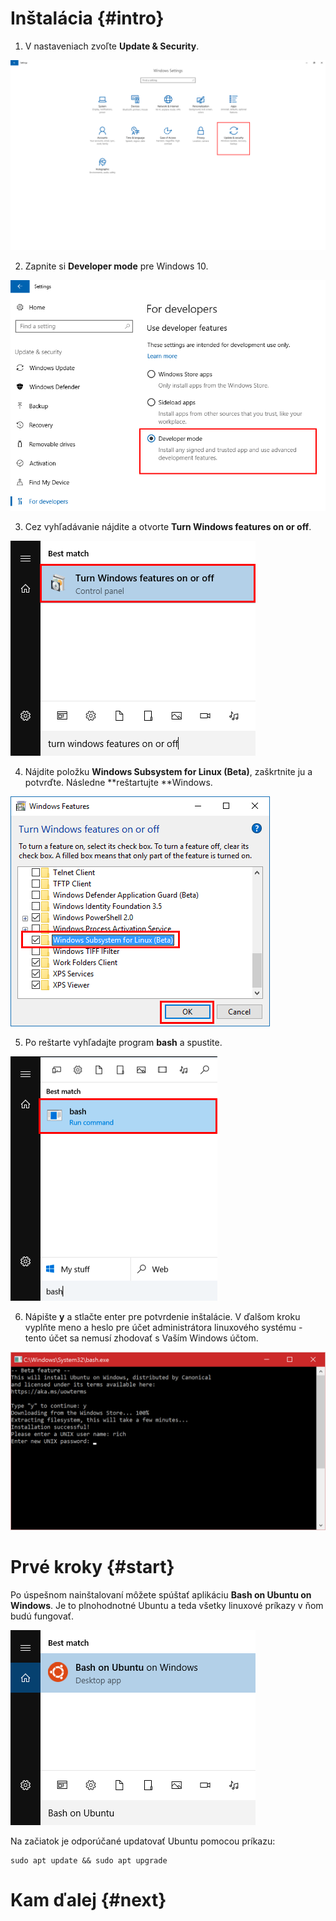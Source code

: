 # Inštalácia {#intro}

1. V nastaveniach zvoľte **Update & Security**.

  ![](/images/ubuntu-on-bash/install_01.png)

2. Zapnite si **Developer mode** pre Windows 10.

  ![](/images/ubuntu-on-bash/install_02.png)

3. Cez vyhľadávanie nájdite a otvorte **Turn Windows features on or off**.

  ![](/images/ubuntu-on-bash/install_03.png)

4. Nájdite položku **Windows Subsystem for Linux (Beta)**, zaškrtnite ju a potvrďte. Následne **reštartujte **Windows.

  ![](/images/ubuntu-on-bash/install_04.png)

5. Po reštarte vyhľadajte program **bash** a spustite. 

  ![](/images/ubuntu-on-bash/install_05.png)
  
6. Nápište **y** a stlačte enter pre potvrdenie inštalácie. V ďalšom kroku vyplňte meno a heslo pre účet administrátora linuxového systému - tento účet sa nemusí zhodovať s Vaším Windows účtom.

  ![](/images/ubuntu-on-bash/install_06.png)

# Prvé kroky {#start}

Po úspešnom nainštalovaní môžete spúštať aplikáciu **Bash on Ubuntu on Windows**. Je to plnohodnotné Ubuntu a teda všetky linuxové príkazy v ňom budú fungovať.

![](/images/ubuntu-on-bash/install_07.png)

Na začiatok je odporúčané updatovať Ubuntu pomocou príkazu:
```
sudo apt update && sudo apt upgrade
```

# Kam ďalej {#next}